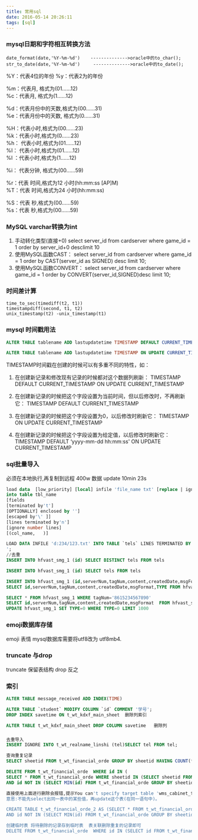 ```yaml
---
title: 常用sql
date: 2016-05-14 20:26:11
tags: [sql]
---
```


### mysql日期和字符相互转换方法
	date_format(date,'%Y-%m-%d')    -------------->oracle中的to_char();
	str_to_date(date,'%Y-%m-%d')     -------------->oracle中的to_date();

%Y：代表4位的年份
%y：代表2为的年份

%m：代表月, 格式为(01……12)  
%c：代表月, 格式为(1……12)

%d：代表月份中的天数,格式为(00……31)  
%e：代表月份中的天数, 格式为(0……31)

%H：代表小时,格式为(00……23)  
%k：代表小时,格式为(0……23)  
%h： 代表小时,格式为(01……12)  
%I： 代表小时,格式为(01……12)  
%l ：代表小时,格式为(1……12)

%i： 代表分钟, 格式为(00……59)

%r：代表 时间,格式为12 小时(hh:mm:ss [AP]M)  
%T：代表 时间,格式为24 小时(hh:mm:ss)

%S：代表 秒,格式为(00……59)  
%s：代表 秒,格式为(00……59)

### MySQL varchar转换为int

1. 手动转化类型(直接+0)
		select server_id from cardserver where game_id = 1 order by server_id+0 desclimit 10
2. 使用MySQL函数CAST：
		select server_id from cardserver where game_id = 1 order by CAST(server_id as SIGNED) desc limit 10;
3. 使用MySQL函数CONVERT：
		select server_id from cardserver where game_id = 1 order by CONVERT(server_id,SIGNED)desc limit 10;

### 时间差计算
	time_to_sec(timediff(t2, t1))
	timestampdiff(second, t1, t2)
	unix_timestamp(t2) -unix_timestamp(t1)

### mysql 时间戳用法
```sql
ALTER TABLE tablename ADD lastupdatetime TIMESTAMP DEFAULT CURRENT_TIMESTAMP

ALTER TABLE tablename ADD lastupdatetime TIMESTAMP ON UPDATE CURRENT_TIMESTAMP
```
TIMESTAMP时间戳在创建的时候可以有多重不同的特性，如：

1. 在创建新记录和修改现有记录的时候都对这个数据列刷新：
		TIMESTAMP DEFAULT CURRENT_TIMESTAMP ON UPDATE CURRENT_TIMESTAMP

2. 在创建新记录的时候把这个字段设置为当前时间，但以后修改时，不再刷新它：
		TIMESTAMP DEFAULT CURRENT_TIMESTAMP

3. 在创建新记录的时候把这个字段设置为0，以后修改时刷新它：
		TIMESTAMP ON UPDATE CURRENT_TIMESTAMP

4. 在创建新记录的时候把这个字段设置为给定值，以后修改时刷新它：
		TIMESTAMP DEFAULT ‘yyyy-mm-dd hh:mm:ss' ON UPDATE CURRENT_TIMESTAMP
		
### sql批量导入
必须在本地执行,再复制到远程
400w 数据  update  10min 23s
```sql
load data  [low_priority] [local] infile 'file_name txt' [replace | ignore]
into table tbl_name
[fields
[terminated by't']
[OPTIONALLY] enclosed by '']
[escaped by'\' ]]
[lines terminated by'n']
[ignore number lines]
[(col_name,   )]

LOAD DATA INFILE 'd:234/123.txt' INTO TABLE `tels` LINES TERMINATED BY '
';
//去重
INSERT INTO hfvast_smg_1 (id) SELECT DISTINCT tels FROM tels

INSERT INTO hfvast_smg_1 (id) SELECT tels FROM tels

INSERT INTO hfvast_smg_1 (id,serverNum,tagNum,content,createdDate,msgFormat,TYPE)
SELECT id,serverNum,tagNum,content,createdDate,msgFormat,TYPE FROM hfvast_smg_2

SELECT * FROM hfvast_smg_1 WHERE tagNum='8615234567890'
SELECT id,serverNum,tagNum,content,createdDate,msgFormat  FROM hfvast_smg_1 WHERE TYPE = 4 LIMIT 0,200
UPDATE hfvast_smg_1 SET TYPE=0 WHERE TYPE=0 LIMIT 1000
```

### emoji数据库存储
emoji  表情  mysql数据库需要将utf8改为 utf8mb4.

### truncate 与drop
truncate 保留表结构 drop 反之

### 索引
```sql
ALTER TABLE message_received ADD INDEX(TIME)

ALTER TABLE `student` MODIFY COLUMN `id` COMMENT '学号';
DROP INDEX savetime ON t_wt_kdxf_main_sheet  删除列索引

ALTER TABLE t_wt_kdxf_main_sheet DROP COLUMN savetime   删除列
```

### 
```sql
去重导入
INSERT IGNORE INTO t_wt_realname_linshi (tel)SELECT tel FROM tel;

查询重复记录
SELECT sheetid FROM t_wt_financial_orde GROUP BY sheetid HAVING COUNT(*) >1

DELETE FROM t_wt_financial_orde  WHERE id IN (
SELECT * FROM t_wt_financial_orde WHERE sheetid IN (SELECT sheetid FROM t_wt_financial_orde GROUP BY sheetid HAVING COUNT(sheetid) > 1) 
AND id NOT IN (SELECT MIN(id) FROM t_wt_financial_orde GROUP BY sheetid HAVING COUNT(sheetid )>1) ) 

直接使用上面进行删除会报错,提示You can't specify target table 'wms_cabinet_form' for update in FROM clause
意思:不能先select出同一表中的某些值，再update这个表(在同一语句中)。

CREATE TABLE t_wt_financial_orde_2 AS (SELECT * FROM t_wt_financial_orde WHERE sheetid IN (SELECT sheetid FROM t_wt_financial_orde GROUP BY sheetid HAVING COUNT(sheetid) > 1) 
AND id NOT IN (SELECT MIN(id) FROM t_wt_financial_orde GROUP BY sheetid HAVING COUNT(sheetid )>1)) 

创建临时表 将待删除的记录存到临时表  表关联删除重复的记录即可
DELETE FROM t_wt_financial_orde  WHERE id IN (SELECT id FROM t_wt_financial_orde_2)

```